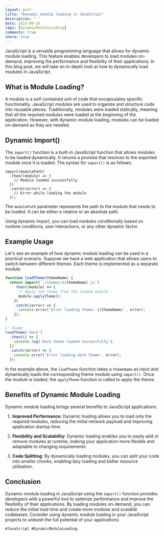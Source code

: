 ```yaml
---
layout: post
title: "Dynamic module loading in JavaScript"
description: " "
date: 2023-09-26
tags: [DynamicModuleLoading]
comments: true
share: true
---
```


JavaScript is a versatile programming language that allows for dynamic module loading. This feature enables developers to load modules on-demand, improving the performance and flexibility of their applications. In this blog post, we will take an in-depth look at how to dynamically load modules in JavaScript.

## What is Module Loading?

A module is a self-contained unit of code that encapsulates specific functionality. JavaScript modules are used to organize and structure code into reusable pieces. Traditionally, modules were loaded statically, meaning that all the required modules were loaded at the beginning of the application. However, with dynamic module loading, modules can be loaded on-demand as they are needed.

## Dynamic Import()

The `import()` function is a built-in JavaScript function that allows modules to be loaded dynamically. It returns a promise that resolves to the exported module once it is loaded. The syntax for `import()` is as follows:

```
import(modulePath)
  .then((module) => {
    // Module loaded successfully
  })
  .catch((error) => {
    // Error while loading the module
  });
```

The `modulePath` parameter represents the path to the module that needs to be loaded. It can be either a relative or an absolute path.

Using dynamic import, you can load modules conditionally based on runtime conditions, user interactions, or any other dynamic factor.

## Example Usage

Let's see an example of how dynamic module loading can be used in a practical scenario. Suppose we have a web application that allows users to switch between different themes. Each theme is implemented as a separate module.

```javascript
function loadTheme(themeName) {
  return import(`./themes/${themeName}.js`)
    .then((module) => {
      // Apply the theme from the loaded module
      module.applyTheme();
    })
    .catch((error) => {
      console.error(`Error loading theme: ${themeName}`, error);
    });
}

// Usage
loadTheme('dark')
  .then(() => {
    console.log('Dark theme loaded successfully');
  })
  .catch((error) => {
    console.error('Error loading dark theme', error);
  });
```

In the example above, the `loadTheme` function takes a `themeName` as input and dynamically loads the corresponding theme module using `import()`. Once the module is loaded, the `applyTheme` function is called to apply the theme.

## Benefits of Dynamic Module Loading

Dynamic module loading brings several benefits to JavaScript applications:

1. **Improved Performance**: Dynamic loading allows you to load only the required modules, reducing the initial network payload and improving application startup time.

2. **Flexibility and Scalability**: Dynamic loading enables you to easily add or remove modules at runtime, making your application more flexible and adaptable to changing requirements.

3. **Code Splitting**: By dynamically loading modules, you can split your code into smaller chunks, enabling lazy loading and better resource utilization.

## Conclusion

Dynamic module loading in JavaScript using the `import()` function provides developers with a powerful tool to optimize performance and improve the flexibility of their applications. By loading modules on-demand, you can reduce the initial load time and create more modular and scalable codebases. Consider using dynamic module loading in your JavaScript projects to unleash the full potential of your applications.

`#JavaScript #DynamicModuleLoading`